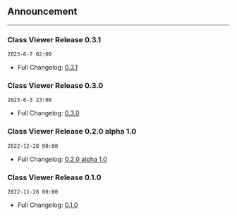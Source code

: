 ## Announcement

---

### Class Viewer Release 0.3.1

`2023-6-7 02:00`

- Full Changelog: [0.3.1](Changelog.md#031)


### Class Viewer Release 0.3.0

`2023-6-3 23:00`

- Full Changelog: [0.3.0](Changelog.md#030)


### Class Viewer Release 0.2.0 alpha 1.0

`2022-12-28 00:00`

- Full Changelog: [0.2.0 alpha 1.0](Changelog.md#020-alpha-10)


### Class Viewer Release 0.1.0

`2022-11-28 00:00`

- Full Changelog: [0.1.0](Changelog.md#010)

